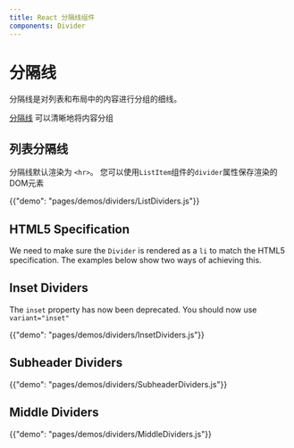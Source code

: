 ```yaml
---
title: React 分隔线组件
components: Divider
---
```

# 分隔线

<p class="description">分隔线是对列表和布局中的内容进行分组的细线。</p>

[分隔线](https://material.io/design/components/dividers.html) 可以清晰地将内容分组

## 列表分隔线

分隔线默认渲染为 `<hr>`。 您可以使用`ListItem`组件的`divider`属性保存渲染的DOM元素

{{"demo": "pages/demos/dividers/ListDividers.js"}}

## HTML5 Specification

We need to make sure the `Divider` is rendered as a `li` to match the HTML5 specification. The examples below show two ways of achieving this.

## Inset Dividers

The `inset` property has now been deprecated. You should now use `variant="inset"`

{{"demo": "pages/demos/dividers/InsetDividers.js"}}

## Subheader Dividers

{{"demo": "pages/demos/dividers/SubheaderDividers.js"}}

## Middle Dividers

{{"demo": "pages/demos/dividers/MiddleDividers.js"}}